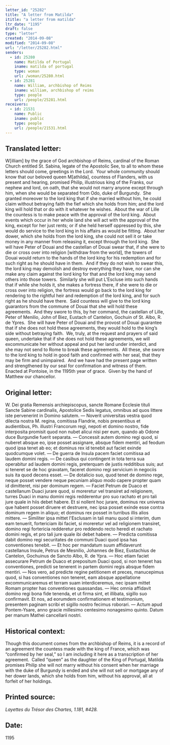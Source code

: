 ```yaml
---
letter_id: "25282"
title: "A letter from Matilda"
ititle: "a letter from matilda"
ltr_date: "1195"
draft: false
type: "letter"
created: "2014-09-08"
modified: "2014-09-08"
url: "/letter/25282.html"
senders:
  - id: 25280
    name: Matilda of Portugal
    iname: matilda of portugal
    type: woman
    url: /woman/25280.html
  - id: 25281
    name: William, archbishop of Reims
    iname: william, archbishop of reims
    type: people
    url: /people/25281.html
receivers:
  - id: 21531
    name: Public
    iname: public
    type: people
    url: /people/21531.html
---
```

<h2> Translated letter:</h2><p>W[illiam] by the grace of God archbishop of Reims, cardinal of the Roman Church entitled St. Sabina, legate of the Apostolic See, to all to whom these letters should come, greetings in the Lord.&nbsp; Your whole community should know that our beloved queen M[athilda], countess of Flanders, with us present and hearing, promised Philip, illustrious king of the Franks, our nephew and lord, on oath, that she would not marry anyone except through him, when she would be separated from Odo, duke of Burgundy.&nbsp; She granted moreover to the lord king that if she married without him, he could claim without betraying faith the fief which she holds from him; and the lord king will hold that or do with it whatever he wishes.&nbsp; About the war of Lille the countess is to make peace with the approval of the lord king.&nbsp; About events which occur in her whole land she will act with the approval of the king, except for her just rents; or if she held herself oppressed by this, she would do service to the lord king in his affairs as would be fitting.&nbsp; About her dower, which she holds from the lord king, she could not sell it or take money in any manner from releasing it, except through the lord king.&nbsp; She will have Peter of Douai and the castellan of Douai swear that, if she were to die or cross over into religion [withdraw from the world], the towers of Douai would return to the hands of the lord king for his redemption and for such right as he should have in them.&nbsp; And if they do not wish to swear this, the lord king may demolish and destroy everything they have, nor can she make any claim against the lord king for that and the lord king may send others into those towers.&nbsp; Similarly she will put L’Escluse into such hands that if while she holds it, she makes a fortress there, if she were to die or cross over into religion, the fortress would go back to the lord king for rendering to the rightful heir and redemption of the lord king, and for such right as he should have there.&nbsp; Said countess will give to the lord king guarantors from the commune of Douai that she will hold these agreements.&nbsp; And they swore to this, by her command, the castellan of Lille, Peter of Menilio, John of Biez, Eustach of Cantelon, Gochuin of St. Albo, R. de Ypres.&nbsp; She will have Peter of Douai and the provost of Douai guarantee that if she does not hold these agreements, they would hold to the king’s side without betraying faith.&nbsp; We, truly, at the request and prayers of said queen, undertake that if she does not hold these agreements, we will excommunicate her without appeal and put her land under interdict, and she may not send to Rome to break these agreements.&nbsp; All these, she swore to the lord king to hold in good faith and confirmed with her seal, that they may be firm and unimpaired.&nbsp; And we have had the present page written and strengthened by our seal for confirmation and witness of them.&nbsp; Enacted at Pontoise, in the 1195th year of grace.&nbsp; Given by the hand of Matthew our chancellor.</p><h2 class="mt-4"> Original letter:</h2><p>W. Dei gratia Remensis archiepiscopus, sancte Romane Ecclesie tituli Sancte Sabine cardinalis, Apostolice Sedis legatus, omnibus ad quos littere iste pervenerint in Domino salutem. — Noverit universitas vestra quod dilecta nostra M. regina, comitissa Flandrie, nobis presentibus et audientibus, Ph. illustri Francorum regi, nepoti et domino nos­tro, fide interposita promisit quod non nubet alicui nisi per eum, quando ab Odone duce Burgundie fuerit separata. — Concessit autem domino regi quod, si nuberet absque eo, ipse posset assignare, absque fidem mentiri, ad feodum quod ipsa tenet ab eo; et dominus rex id tenebit aut faciet exinde quodcumque volet. — De guerra de Insula pacem faciet comitissa ad laudem domini regis. — De casibus qui contingent in tota terra sua operabitur ad laudem domini regis, preterquam de justis redditibus suis; aut si teneret se de hoc gravatam, faceret domino regi servicium in negociis suis ita quod decens esset. — De dotalicio suo, quod tenet de domino rege, neque posset vendere neque pecuniam aliquo modo capere propter quam id dimitteret, nisi per dominum regem. — Faciet Petrum de Duaco et castellanum Duaci jurare quod, si moreretur vel transiret ad religionem, turres Duaci in manu domini regis redderentur pro suo rachato et pro tali jure quale in hiis debet habere. Et si nollent hoc jurare, dominus rex universa que habent posset diruere et destruere, nec ipsa posset exinde esse contra dominum regem in aliquo; et dominus rex posset in turribus illis alios mittere. — Similiter ipsa mittet l'Esclusam in tali manu quod si interim, dum eam tenuerit, fortericiam ibi faciet, si moreretur vel ad religionem transiret, domino regi fortericia redderetur pro reddendo recto heredi et rachato domini regis, et pro tali jure quale ibi debet habere. — Predicta comitissa dabit domino regi securitates de communi Duaci quod ipsa has conventiones tenebit. — Et hoc per mandatum suum affidaverunt castellanus Insule, Petrus de Mesnilio, Johannes de Biez, Eustachius de Cantelon, Gochuinus de Sancto Albo, R. de Ypra. — Hoc etiam faciet assecurare Petrum de Duaco et prepositum Duaci quod, si non teneret has conventiones, predicti se tenerent in partem domini regis absque fidem mentiri. — Nos vero, ad predicte regine petitionem et preces, manucepimus quod, si has conventiones non teneret, eam absque appellatione excommunicaremus et terram suam interdiceremus, nec ipsam mittet Romam propter has conventiones quassandas. — Hec omnia affidavit domino regi bona fide tenenda, et ut firma sint, et illibata, sigillo suo confirmavit. Et nos, ad eorumdem confirmationem et testimonium, presentem paginam scribi et sigillo nostro fecimus roborari. — Actum apud Pontem-Ysare, anno gracie millesimo centesimo nonagesimo quinto. Datum per manum Mathei cancellarii nostri.</p><h2 class="mt-4"> Historical context:</h2><p>Though this document comes from the archbishop of Reims, it is a record of an agreement the countess made with the king of France, which was “confirmed by her seal,” so I am including it here as a transcription of her agreement.&nbsp; Called “queen” as the daughter of the King of Portugal, Matilda promises Philip she will not marry without his consent when her marriage with the duke of Burgundy is ended and she will not sell or mortgage any of her dower lands, which she holds from him, without his approval, all at forfeit of her holdings.</p><h2 class="mt-4"> Printed source:</h2><p><i>Layettes du Trésor des Chartes, 1.181, #428.</i></p><h2 class="mt-4"> Date:</h2>1195